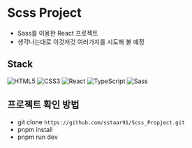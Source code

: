 # Scss Project

- Sass를 이용한 React 프로젝트
- 생각나는대로 이것저것 여러가지를 시도해 볼 예정

## Stack

![HTML5](https://img.shields.io/badge/html5-E34F26.svg?style=for-the-badge&logo=html5&logoColor=white)
![CSS3](https://img.shields.io/badge/css3-1572B6.svg?style=for-the-badge&logo=css3&logoColor=white)
![React](https://img.shields.io/badge/react-%2320232a.svg?style=for-the-badge&logo=react&logoColor=%2361DAFB)
![TypeScript](https://img.shields.io/badge/TypeScript-3178C6?style=for-the-badge&logo=TypeScript&logoColor=FFF)
![Sass](https://img.shields.io/badge/sass-DB7093?style=for-the-badge&logo=sass&logoColor=white)

## 프로젝트 확인 방법

- git clone `https://github.com/sstaar91/Scss_Propject.git`
- pnpm install
- pnpm run dev
